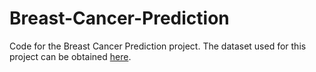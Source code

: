 # Breast-Cancer-Prediction

Code for the Breast Cancer Prediction project. The dataset used for this project can be obtained [here](https://archive.ics.uci.edu/ml/datasets/Breast+Cancer+Wisconsin+(Diagnostic)).
